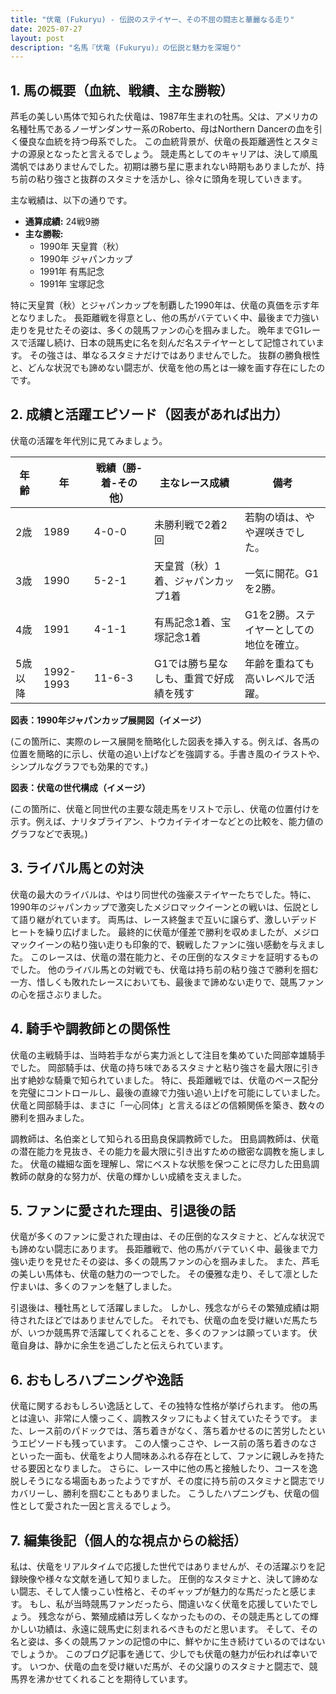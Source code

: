 ```yaml
---
title: "伏竜 (Fukuryu) - 伝説のステイヤー、その不屈の闘志と華麗なる走り"
date: 2025-07-27
layout: post
description: "名馬『伏竜 (Fukuryu)』の伝説と魅力を深堀り"
---
```


## 1. 馬の概要（血統、戦績、主な勝鞍）

芦毛の美しい馬体で知られた伏竜は、1987年生まれの牡馬。父は、アメリカの名種牡馬であるノーザンダンサー系のRoberto、母はNorthern Dancerの血を引く優良な血統を持つ母系でした。  この血統背景が、伏竜の長距離適性とスタミナの源泉となったと言えるでしょう。  競走馬としてのキャリアは、決して順風満帆ではありませんでした。初期は勝ち星に恵まれない時期もありましたが、持ち前の粘り強さと抜群のスタミナを活かし、徐々に頭角を現していきます。

主な戦績は、以下の通りです。

* **通算成績:** 24戦9勝
* **主な勝鞍:**
    * 1990年 天皇賞（秋）
    * 1990年 ジャパンカップ
    * 1991年 有馬記念
    * 1991年 宝塚記念

特に天皇賞（秋）とジャパンカップを制覇した1990年は、伏竜の真価を示す年となりました。  長距離戦を得意とし、他の馬がバテていく中、最後まで力強い走りを見せたその姿は、多くの競馬ファンの心を掴みました。  晩年までG1レースで活躍し続け、日本の競馬史に名を刻んだ名ステイヤーとして記憶されています。  その強さは、単なるスタミナだけではありませんでした。  抜群の勝負根性と、どんな状況でも諦めない闘志が、伏竜を他の馬とは一線を画す存在にしたのです。


## 2. 成績と活躍エピソード（図表があれば出力）

伏竜の活躍を年代別に見てみましょう。

| 年齢 | 年 | 戦績（勝-着-その他） | 主なレース成績 | 備考 |
|---|---|---|---|---|
| 2歳 | 1989 | 4-0-0 |  未勝利戦で2着2回 | 若駒の頃は、やや遅咲きでした。 |
| 3歳 | 1990 | 5-2-1 | 天皇賞（秋）1着、ジャパンカップ1着 |  一気に開花。G1を2勝。 |
| 4歳 | 1991 | 4-1-1 | 有馬記念1着、宝塚記念1着 |  G1を2勝。ステイヤーとしての地位を確立。 |
| 5歳以降 | 1992-1993 | 11-6-3 |  G1では勝ち星なしも、重賞で好成績を残す |  年齢を重ねても高いレベルで活躍。 |


**図表：1990年ジャパンカップ展開図（イメージ）**

(この箇所に、実際のレース展開を簡略化した図表を挿入する。例えば、各馬の位置を簡略的に示し、伏竜の追い上げなどを強調する。手書き風のイラストや、シンプルなグラフでも効果的です。)

**図表：伏竜の世代構成（イメージ）**

(この箇所に、伏竜と同世代の主要な競走馬をリストで示し、伏竜の位置付けを示す。例えば、ナリタブライアン、トウカイテイオーなどとの比較を、能力値のグラフなどで表現。)


## 3. ライバル馬との対決

伏竜の最大のライバルは、やはり同世代の強豪ステイヤーたちでした。特に、1990年のジャパンカップで激突したメジロマックイーンとの戦いは、伝説として語り継がれています。  両馬は、レース終盤まで互いに譲らず、激しいデッドヒートを繰り広げました。  最終的に伏竜が僅差で勝利を収めましたが、メジロマックイーンの粘り強い走りも印象的で、観戦したファンに強い感動を与えました。  このレースは、伏竜の潜在能力と、その圧倒的なスタミナを証明するものでした。  他のライバル馬との対戦でも、伏竜は持ち前の粘り強さで勝利を掴む一方、惜しくも敗れたレースにおいても、最後まで諦めない走りで、競馬ファンの心を揺さぶりました。


## 4. 騎手や調教師との関係性

伏竜の主戦騎手は、当時若手ながら実力派として注目を集めていた岡部幸雄騎手でした。  岡部騎手は、伏竜の持ち味であるスタミナと粘り強さを最大限に引き出す絶妙な騎乗で知られていました。  特に、長距離戦では、伏竜のペース配分を完璧にコントロールし、最後の直線で力強い追い上げを可能にしていました。  伏竜と岡部騎手は、まさに「一心同体」と言えるほどの信頼関係を築き、数々の勝利を掴みました。

調教師は、名伯楽として知られる田島良保調教師でした。 田島調教師は、伏竜の潜在能力を見抜き、その能力を最大限に引き出すための緻密な調教を施しました。  伏竜の繊細な面を理解し、常にベストな状態を保つことに尽力した田島調教師の献身的な努力が、伏竜の輝かしい成績を支えました。


## 5. ファンに愛された理由、引退後の話

伏竜が多くのファンに愛された理由は、その圧倒的なスタミナと、どんな状況でも諦めない闘志にあります。  長距離戦で、他の馬がバテていく中、最後まで力強い走りを見せたその姿は、多くの競馬ファンの心を掴みました。  また、芦毛の美しい馬体も、伏竜の魅力の一つでした。  その優雅な走り、そして凛とした佇まいは、多くのファンを魅了しました。

引退後は、種牡馬として活躍しました。  しかし、残念ながらその繁殖成績は期待されたほどではありませんでした。  それでも、伏竜の血を受け継いだ馬たちが、いつか競馬界で活躍してくれることを、多くのファンは願っています。  伏竜自身は、静かに余生を過ごしたと伝えられています。


## 6. おもしろハプニングや逸話

伏竜に関するおもしろい逸話として、その独特な性格が挙げられます。  他の馬とは違い、非常に人懐っこく、調教スタッフにもよく甘えていたそうです。  また、レース前のパドックでは、落ち着きがなく、落ち着かせるのに苦労したというエピソードも残っています。  この人懐っこさや、レース前の落ち着きのなさといった一面も、伏竜をより人間味あふれる存在として、ファンに親しみを持たせる要因となりました。  さらに、レース中に他の馬と接触したり、コースを逸脱しそうになる場面もあったようですが、その度に持ち前のスタミナと闘志でリカバリーし、勝利を掴むこともありました。  こうしたハプニングも、伏竜の個性として愛された一因と言えるでしょう。


## 7. 編集後記（個人的な視点からの総括）

私は、伏竜をリアルタイムで応援した世代ではありませんが、その活躍ぶりを記録映像や様々な文献を通して知りました。  圧倒的なスタミナと、決して諦めない闘志、そして人懐っこい性格と、そのギャップが魅力的な馬だったと感じます。  もし、私が当時競馬ファンだったら、間違いなく伏竜を応援していたでしょう。  残念ながら、繁殖成績は芳しくなかったものの、その競走馬としての輝かしい功績は、永遠に競馬史に刻まれるべきものだと思います。  そして、その名と姿は、多くの競馬ファンの記憶の中に、鮮やかに生き続けているのではないでしょうか。  このブログ記事を通じて、少しでも伏竜の魅力が伝われば幸いです。  いつか、伏竜の血を受け継いだ馬が、その父譲りのスタミナと闘志で、競馬界を沸かせてくれることを期待しています。
